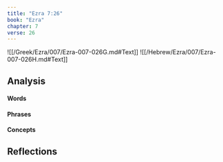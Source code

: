 ```yaml
---
title: "Ezra 7:26"
book: "Ezra"
chapter: 7
verse: 26
---
```

![[/Greek/Ezra/007/Ezra-007-026G.md#Text]]
![[/Hebrew/Ezra/007/Ezra-007-026H.md#Text]]

## Analysis

#### Words

#### Phrases

#### Concepts

## Reflections
